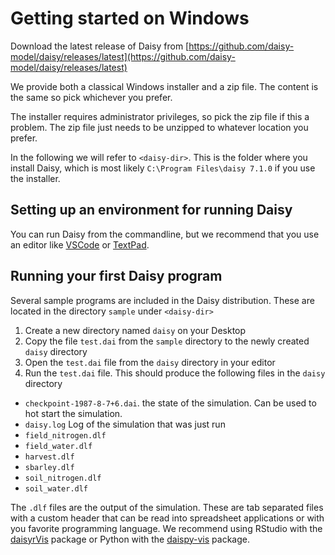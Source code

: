 # Getting started on Windows
Download the latest release of Daisy from [https://github.com/daisy-model/daisy/releases/latest](https://github.com/daisy-model/daisy/releases/latest)

We provide both a classical Windows installer and a zip file. The content is the same so pick whichever you prefer.

The installer requires administrator privileges, so pick the zip file if this a problem.
The zip file just needs to be unzipped to whatever location you prefer.

In the following we will refer to `<daisy-dir>`. This is the folder where you install Daisy, which is most likely `C:\Program Files\daisy 7.1.0` if you use the installer.


## Setting up an environment for running Daisy
You can run Daisy from the commandline, but we recommend that you use an editor like [VSCode](setup-vscode.md) or [TextPad](setup-textpad.md).


## Running your first Daisy program
Several sample programs are included in the Daisy distribution. These are located in the directory `sample` under `<daisy-dir>`

1. Create a new directory named `daisy` on your Desktop
2. Copy the file `test.dai` from the `sample` directory to the newly created `daisy` directory
3. Open the `test.dai` file from the `daisy` directory in your editor
4. Run the `test.dai` file. This should produce the following files in the `daisy` directory
  - `checkpoint-1987-8-7+6.dai`.
     the state of the simulation. Can be used to hot start the simulation.
  - `daisy.log`
     Log of the simulation that was just run
  - `field_nitrogen.dlf`
  - `field_water.dlf`
  - `harvest.dlf`
  - `sbarley.dlf`
  - `soil_nitrogen.dlf`
  - `soil_water.dlf`

The `.dlf` files are the output of the simulation. These are tab separated files with a custom header that can be read into spreadsheet applications or with you favorite programming language. We recommend using RStudio with the [daisyrVis](https://github.com/daisy-model/daisyrVis) package or Python with the [daispy-vis](https://github.com/daisy-model/daisypy-vis) package.
